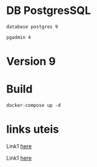 # DB PostgresSQL
    database postgres 9

    pgadmin 4

# Version 9

# Build
    docker-compose up -d



# links uteis

Link1 [here](https://medium.com/@renato.groffe/postgresql-pgadmin-4-docker-compose-montando-rapidamente-um-ambiente-para-uso-55a2ab230b89)

Link1 [here](https://gist.githubusercontent.com/renatogroffe/82459fb2a517b1b5db2172c81dc86d9c/raw/8b12c3a17989fd5dde7f3244c9962822b29fc4b9/docker-compose.yml)
